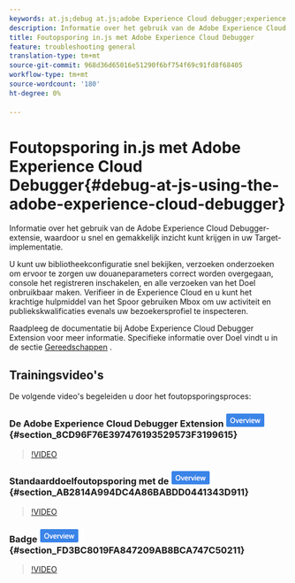 ```yaml
---
keywords: at.js;debug at.js;adobe Experience Cloud debugger;experience cloud debugger;mbox trace;mbox highlight;debug;debugging
description: Informatie over het gebruik van de Adobe Experience Cloud Debugger-extensie, waardoor u snel en gemakkelijk inzicht kunt krijgen in uw Target-implementatie.
title: Foutopsporing in.js met Adobe Experience Cloud Debugger
feature: troubleshooting general
translation-type: tm+mt
source-git-commit: 968d36d65016e51290f6bf754f69c91fd8f68405
workflow-type: tm+mt
source-wordcount: '180'
ht-degree: 0%

---
```



# Foutopsporing in.js met Adobe Experience Cloud Debugger{#debug-at-js-using-the-adobe-experience-cloud-debugger}

Informatie over het gebruik van de Adobe Experience Cloud Debugger-extensie, waardoor u snel en gemakkelijk inzicht kunt krijgen in uw Target-implementatie.

U kunt uw bibliotheekconfiguratie snel bekijken, verzoeken onderzoeken om ervoor te zorgen uw douaneparameters correct worden overgegaan, console het registreren inschakelen, en alle verzoeken van het Doel onbruikbaar maken. Verifieer in de Experience Cloud en u kunt het krachtige hulpmiddel van het Spoor gebruiken Mbox om uw activiteit en publiekskwalificaties evenals uw bezoekersprofiel te inspecteren.

Raadpleeg de documentatie bij [](https://experienceleague.adobe.com/docs/debugger/using/experience-cloud-debugger.html) Adobe Experience Cloud Debugger Extension voor meer informatie. Specifieke informatie over Doel vindt u in de sectie [Gereedschappen](https://experienceleague.adobe.com/docs/debugger/using/tools.html) .

## Trainingsvideo&#39;s

De volgende video&#39;s begeleiden u door het foutopsporingsproces:

### De Adobe Experience Cloud Debugger Extension ![Overview-badge toevoegen](/help/assets/overview.png) {#section_8CD96F76E397476193529573F3199615}

>[!VIDEO](https://video.tv.adobe.com/v/23114/)

### Standaarddoelfoutopsporing met de ![overzichtsbadge Adobe Experience Cloud Debugger](/help/assets/overview.png) {#section_AB2814A994DC4A86BABDD0441343D911}

>[!VIDEO](https://video.tv.adobe.com/v/23115/)

### Badge ![Overzicht van Mbox-overtrekken](/help/assets/overview.png) {#section_FD3BC8019FA847209AB8BCA747C50211}

>[!VIDEO](https://video.tv.adobe.com/v/23113/)
